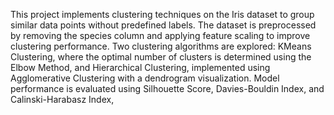 This project implements clustering techniques on the Iris dataset to group similar data points without predefined labels. The dataset is preprocessed by removing the species column and applying feature scaling to improve clustering performance. Two clustering algorithms are explored: KMeans Clustering, where the optimal number of clusters is determined using the Elbow Method, and Hierarchical Clustering, implemented using Agglomerative Clustering with a dendrogram visualization. Model performance is evaluated using Silhouette Score, Davies-Bouldin Index, and Calinski-Harabasz Index,
